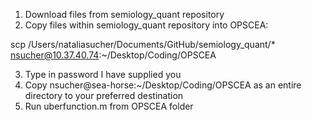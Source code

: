 1. Download files from semiology_quant repository  
2. Copy files within semiology_quant repository into OPSCEA:

scp /Users/nataliasucher/Documents/GitHub/semiology_quant/* nsucher@10.37.40.74:~/Desktop/Coding/OPSCEA

3. Type in password I have supplied you
4. Copy nsucher@sea-horse:~/Desktop/Coding/OPSCEA as an entire directory to your preferred destination
5. Run uberfunction.m from OPSCEA folder
